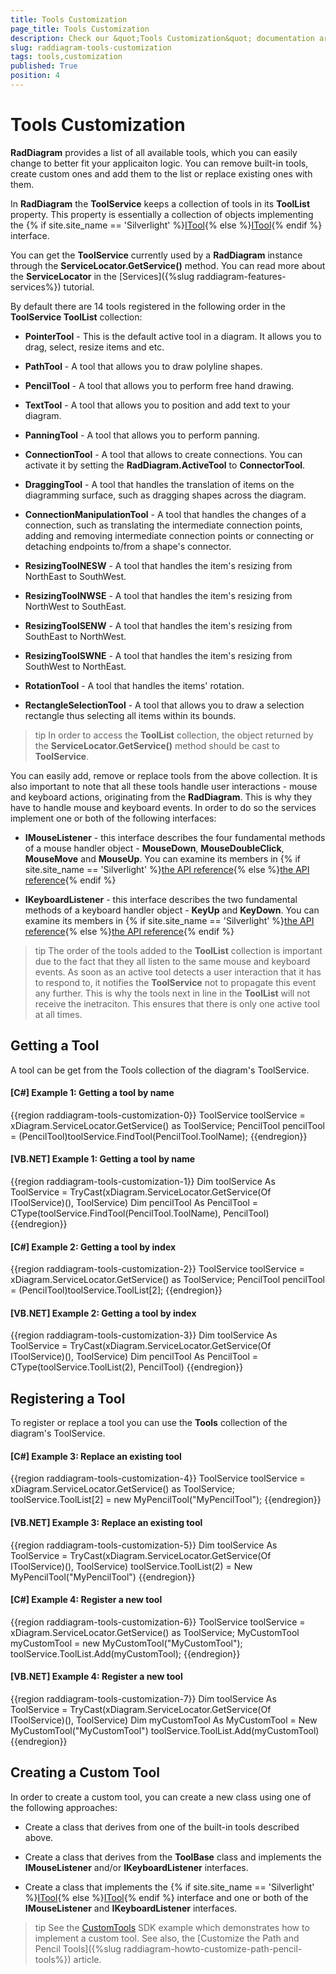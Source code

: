 ```yaml
---
title: Tools Customization
page_title: Tools Customization
description: Check our &quot;Tools Customization&quot; documentation article for the RadDiagram {{ site.framework_name }} control.
slug: raddiagram-tools-customization
tags: tools,customization
published: True
position: 4
---
```


# Tools Customization

__RadDiagram__ provides a list of all available tools, which you can easily change to better fit your applicaiton logic. You can remove built-in tools, create custom ones and add them to the list or replace existing ones with them.

In __RadDiagram__ the __ToolService__ keeps a collection of tools in its __ToolList__ property. This property is essentially a collection of objects implementing the {% if site.site_name == 'Silverlight' %}[ITool](https://docs.telerik.com/devtools/silverlight/api/telerik.windows.diagrams.core.itool){% else %}[ITool](https://docs.telerik.com/devtools/wpf/api/telerik.windows.diagrams.core.itool){% endif %} interface.

You can get the __ToolService__ currently used by a __RadDiagram__ instance through the __ServiceLocator.GetService()__ method. You can read more about the __ServiceLocator__ in the [Services]({%slug raddiagram-features-services%}) tutorial. 

By default there are 14 tools registered in the following order in the __ToolService ToolList__ collection:		

* __PointerTool__ - This is the default active tool in a diagram. It allows you to drag, select, resize items and etc.			

* __PathTool__ - A tool that allows you to draw polyline shapes.			

* __PencilTool__ - A tool that allows you to perform free hand drawing.			

* __TextTool__ -  A tool that allows you to position and add text to your diagram.			

* __PanningTool__ -  A tool that allows you to perform panning.			

* __ConnectionTool__ - A tool that allows to create connections. You can activate it by setting the __RadDiagram.ActiveTool__ to __ConnectorTool__.			

* __DraggingTool__ - A tool that handles the translation of items on the diagramming surface, such as dragging shapes across the diagram.			

* __ConnectionManipulationTool__ - A tool that handles the changes of a connection, such as translating the intermediate connection points, adding and removing intermediate connection points or connecting or detaching endpoints to/from a shape's connector.			

* __ResizingToolNESW__ - A tool that handles the item's resizing from NorthEast to SouthWest.			

* __ResizingToolNWSE__ - A tool that handles the item's resizing from NorthWest to SouthEast.			

* __ResizingToolSENW__ - A tool that handles the item's resizing from SouthEast to NorthWest.			

* __ResizingToolSWNE__ - A tool that handles the item's resizing from SouthWest to NorthEast.			

* __RotationTool__ - A tool that handles the items' rotation.			

* __RectangleSelectionTool__ - A tool that allows you to draw a selection rectangle thus selecting all items within its bounds.			

>tip In order to access the __ToolList__ collection, the object returned by the __ServiceLocator.GetService()__ method should be cast to __ToolService__.		  

You can easily add, remove or replace tools from the above collection. It is also important to note that all these tools handle user interactions - mouse and keyboard actions, originating from the __RadDiagram__. This is why they have to handle mouse and keyboard events. In order to do so the services implement one or both of the following interfaces:		

* __IMouseListener__ - this interface describes the four fundamental methods of a mouse handler object - __MouseDown__, __MouseDoubleClick__, __MouseMove__ and __MouseUp__. You can examine its members in {% if site.site_name == 'Silverlight' %}[the API reference](https://docs.telerik.com/devtools/silverlight/api/telerik.windows.diagrams.core.imouselistener){% else %}[the API reference](https://docs.telerik.com/devtools/wpf/api/telerik.windows.diagrams.core.imouselistener){% endif %}

* __IKeyboardListener__ - this interface describes the two fundamental methods of a keyboard handler object - __KeyUp__ and __KeyDown__. You can examine its members in {% if site.site_name == 'Silverlight' %}[the API reference](https://docs.telerik.com/DEVTOOLS/SILVERLIGHT/api/telerik.windows.diagrams.core.ikeyboardlistener){% else %}[the API reference](https://docs.telerik.com/devtools/wpf/api/telerik.windows.diagrams.core.ikeyboardlistener){% endif %}

>tip The order of the tools added to the __ToolList__ collection is important due to the fact that they all listen to the same mouse and keyboard events. As soon as an active tool detects a user interaction that it has to respond to, it notifies the __ToolService__ not to propagate this event any further. This is why the tools next in line in the __ToolList__ will not receive the inetraciton. This ensures that there is only one active tool at all times.		  

## Getting a Tool

A tool can be get from the Tools collection of the diagram's ToolService.

#### __[C#] Example 1: Getting a tool by name__
{{region raddiagram-tools-customization-0}}
	ToolService toolService = xDiagram.ServiceLocator.GetService<IToolService>() as ToolService;
	PencilTool pencilTool  = (PencilTool)toolService.FindTool(PencilTool.ToolName);
{{endregion}}

#### __[VB.NET] Example 1: Getting a tool by name__
{{region raddiagram-tools-customization-1}}
	Dim toolService As ToolService = TryCast(xDiagram.ServiceLocator.GetService(Of IToolService)(), ToolService)
    Dim pencilTool As PencilTool = CType(toolService.FindTool(PencilTool.ToolName), PencilTool)
{{endregion}}

#### __[C#] Example 2: Getting a tool by index__
{{region raddiagram-tools-customization-2}}
	ToolService toolService = xDiagram.ServiceLocator.GetService<IToolService>() as ToolService;
	PencilTool pencilTool = (PencilTool)toolService.ToolList[2];
{{endregion}}

#### __[VB.NET] Example 2: Getting a tool by index__
{{region raddiagram-tools-customization-3}}
	Dim toolService As ToolService = TryCast(xDiagram.ServiceLocator.GetService(Of IToolService)(), ToolService)
	Dim pencilTool As PencilTool = CType(toolService.ToolList(2), PencilTool)
{{endregion}}

## Registering a Tool

To register or replace a tool you can use the __Tools__ collection of the diagram's ToolService.

#### __[C#] Example 3: Replace an existing tool__
{{region raddiagram-tools-customization-4}}
	ToolService toolService = xDiagram.ServiceLocator.GetService<IToolService>() as ToolService;
	toolService.ToolList[2] = new MyPencilTool("MyPencilTool");	
{{endregion}}

#### __[VB.NET] Example 3: Replace an existing tool__
{{region raddiagram-tools-customization-5}}
	Dim toolService As ToolService = TryCast(xDiagram.ServiceLocator.GetService(Of IToolService)(), ToolService)
    toolService.ToolList(2) = New MyPencilTool("MyPencilTool")
{{endregion}}

#### __[C#] Example 4: Register a new tool__
{{region raddiagram-tools-customization-6}}
	ToolService toolService = xDiagram.ServiceLocator.GetService<IToolService>() as ToolService;
	MyCustomTool myCustomTool = new MyCustomTool("MyCustomTool");
	toolService.ToolList.Add(myCustomTool);
{{endregion}}

#### __[VB.NET] Example 4: Register a new tool__
{{region raddiagram-tools-customization-7}}
	Dim toolService As ToolService = TryCast(xDiagram.ServiceLocator.GetService(Of IToolService)(), ToolService)
    Dim myCustomTool As MyCustomTool = New MyCustomTool("MyCustomTool")
    toolService.ToolList.Add(myCustomTool)
{{endregion}}

## Creating a Custom Tool

In order to create a custom tool, you can create a new class using one of the following approaches:		

* Create a class that derives from one of the built-in tools described above.

* Create a class that derives from the __ToolBase__ class and implements the __IMouseListener__ and/or __IKeyboardListener__ interfaces.			

* Create a class that implements the {% if site.site_name == 'Silverlight' %}[ITool](https://docs.telerik.com/devtools/silverlight/api/telerik.windows.diagrams.core.itool){% else %}[ITool](https://docs.telerik.com/devtools/wpf/api/telerik.windows.diagrams.core.itool){% endif %} interface and one or both of the __IMouseListener__ and __IKeyboardListener__ interfaces.

>tip See the [CustomTools](https://github.com/telerik/xaml-sdk/tree/master/Diagram/CustomTools) SDK example which demonstrates how to implement a custom tool. See also, the [Customize the Path and Pencil Tools]({%slug raddiagram-howto-customize-path-pencil-tools%}) article.
